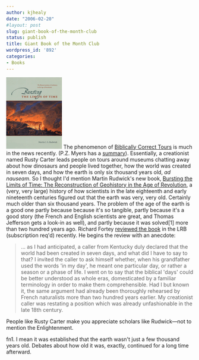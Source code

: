 ```yaml
---
author: kjhealy
date: "2006-02-20"
#layout: post
slug: giant-book-of-the-month-club
status: publish
title: Giant Book of the Month Club
wordpress_id: '892'
categories:
- Books
---
```


![image](rudwick.gif) The phenomenon of [Biblically Correct Tours](http://www.washingtonpost.com/wp-dyn/content/article/2006/02/17/AR2006021700397.html) is much in the news recently. (P.Z. Myers has a [summary](http://scienceblogs.com/pharyngula/2006/02/biblically_correct_tours.php)). Essentially, a creationist named Rusty Carter leads people on tours around museums chatting away about how dinosaurs and people lived together, how the world was created in seven days, and how the earth is only six thousand years old, *ad nauseam*. So I thought I'd mention Martin Rudwick's new book, [Bursting the Limits of Time: The Reconstruction of Geohistory in the Age of Revolution](http://www.amazon.com/exec/obidos/ASIN/0226731111/), a (very, very large) history of how scientists in the late eighteenth and early nineteenth centuries figured out that the earth was very, very old. Certainly much older than six thousand years. The problem of the age of the earth is a good one partly because because it's so tangible, partly because it's a good story (the French and English scientists are great, and Thomas Jefferson gets a look-in as well), and partly because it was solved[1] more than two hundred years ago. Richard Fortey [reviewed the book](http://www.lrb.co.uk/v28/n03/fort01_.html) in the LRB (subscription req'd) recently. He begins the review with an anecdote:

> ... as I had anticipated, a caller from Kentucky duly declared that the world had been created in seven days, and what did I have to say to that? I invited the caller to ask himself whether, when his grandfather used the words 'in my day', he meant one particular day, or rather a season or a phase of life. I went on to say that the biblical 'days' could be better understood as whole eras, domesticated by a familiar terminology in order to make them comprehensible. Had I but known it, the same argument had already been thoroughly rehearsed by French naturalists more than two hundred years earlier. My creationist caller was restating a position which was already unfashionable in the late 18th century.

People like Rusty Carter make you appreciate scholars like Rudwick—not to mention the Enlightenment.

fn1. I mean it was established that the earth wasn't just a few thousand years old. Debates about how old it was, exactly, continued for a long time afterward.
